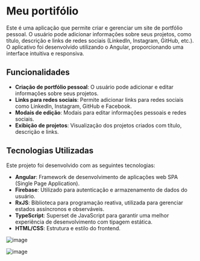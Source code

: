 # Meu portifólio

Este é uma aplicação que permite criar e gerenciar um site de portfólio pessoal. O usuário pode adicionar informações sobre seus projetos, como título, descrição e links de redes sociais (LinkedIn, Instagram, GitHub, etc.). O aplicativo foi desenvolvido utilizando o Angular, proporcionando uma interface intuitiva e responsiva.

## Funcionalidades

- **Criação de portfólio pessoal**: O usuário pode adicionar e editar informações sobre seus projetos.
- **Links para redes sociais**: Permite adicionar links para redes sociais como LinkedIn, Instagram, GitHub e Facebook.
- **Modais de edição**: Modais para editar informações pessoais e redes sociais.
- **Exibição de projetos**: Visualização dos projetos criados com título, descrição e links.

## Tecnologias Utilizadas

Este projeto foi desenvolvido com as seguintes tecnologias:

- **Angular**: Framework de desenvolvimento de aplicações web SPA (Single Page Application).
- **Firebase**: Utilizado para autenticação e armazenamento de dados do usuário.
- **RxJS**: Biblioteca para programação reativa, utilizada para gerenciar estados assíncronos e observáveis.
- **TypeScript**: Superset de JavaScript para garantir uma melhor experiência de desenvolvimento com tipagem estática.
- **HTML/CSS**: Estrutura e estilo do frontend.

![image](https://github.com/user-attachments/assets/125dc85e-3233-491c-a8b4-991cfc549fbf)


![image](https://github.com/user-attachments/assets/42edb5fd-ac57-43a9-9492-2b894fa47b16)

